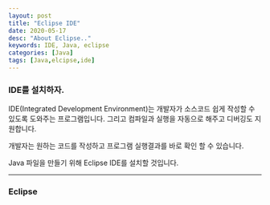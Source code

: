 ```yaml
---
layout: post
title: "Eclipse IDE"
date: 2020-05-17
desc: "About Eclipse.."
keywords: IDE, Java, eclipse
categories: [Java]
tags: [Java,elcipse,ide]
---
```


### IDE를 설치하자. 

IDE(Integrated Development Environment)는 개발자가 소스코드 쉽게 작성할 수 있도록 도와주는 프로그램입니다. 그리고 컴파일과 실행을 자동으로 해주고 디버깅도 지원합니다. 

개발자는 원하는 코드를 작성하고 프로그램 실행결과를 바로 확인 할 수 있습니다. 

Java 파일을 만들기 위해 Eclipse IDE를 설치할 것입니다. 

---

### Eclipse


